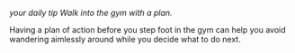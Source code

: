 _your daily tip_ 
*Walk into the gym with a plan.*

Having a plan of action before you step foot in the gym can help you avoid wandering aimlessly around while you decide what to do next.